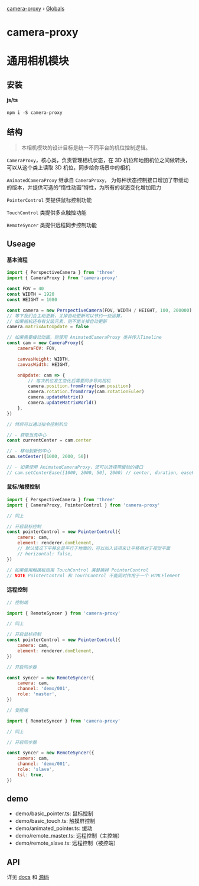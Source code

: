 [camera-proxy](README.md) › [Globals](globals.md)

# camera-proxy

# 通用相机模块

## 安装

#### js/ts

`npm i -S camera-proxy`

## 结构

> 本相机模块的设计目标是统一不同平台的机位控制逻辑。

`CameraProxy`，核心类，负责管理相机状态，在 3D 机位和地图机位之间做转换，
可以从这个类上读取 3D 机位，同步给你场景中的相机

`AnimatedCameraProxy` 继承自 `CameraProxy`，
为每种状态控制接口增加了带缓动的版本，并提供可选的“惰性动画”特性，为所有的状态变化增加阻力

`PointerControl` 类提供鼠标控制功能

`TouchControl` 类提供多点触控功能

`RemoteSyncer` 类提供远程同步控制功能

## Useage

#### 基本流程

```javascript
import { PerspectiveCamera } from 'three'
import { CameraProxy } from 'camera-proxy'

const FOV = 40
const WIDTH = 1920
const HEIGHT = 1080

const camera = new PerspectiveCamera(FOV, WIDTH / HEIGHT, 100, 200000)
// 等下我们会主动更新，关掉自动更新可以节约一些运算，
// 如果相机还有有父级元素，则不能关掉自动更新
camera.matrixAutoUpdate = false

// 如果需要缓动动画，则使用 AnimatedCameraProxy 类并传入Timeline
const cam = new CameraProxy({
	cameraFOV: FOV,

	canvasHeight: WIDTH,
	canvasWidth: HEIGHT,

	onUpdate: cam => {
		// 每次机位发生变化后需要同步导向相机
		camera.position.fromArray(cam.position)
		camera.rotation.fromArray(cam.rotationEuler)
		camera.updateMatrix()
		camera.updateMatrixWorld()
	},
})

// 然后可以通过指令控制机位

// - 获取当先中心
const currentCenter = cam.center

// - 移动到新的中心
cam.setCenter([1000, 2000, 50])

// - 如果使用 AnimatedCameraProxy，还可以选择带缓动的接口
// cam.setCenterEase([1000, 2000, 50], 2000) // center, duration, easeF
```

#### 鼠标/触摸控制

```javascript
import { PerspectiveCamera } from 'three'
import { CameraProxy, PointerControl } from 'camera-proxy'

// 同上

// 开启鼠标控制
const pointerControl = new PointerControl({
	camera: cam,
	element: renderer.domElement,
	// 默认情况下平移总是平行于地面的，可以加入该项来让平移相对于视觉平面
	// horizontal: false,
})

// 如果使用触摸板则用 TouchControl 类替换掉 PointerControl
// NOTE PointerControl 和 TouchControl 不能同时作用于一个 HTMLElement
```

#### 远程控制

```javascript
// 控制端

import { RemoteSyncer } from 'camera-proxy'

// 同上

// 开启鼠标控制
const pointerControl = new PointerControl({
	camera: cam,
	element: renderer.domElement,
})

// 开启同步器

const syncer = new RemoteSyncer({
	camera: cam,
	channel: 'demo/001',
	role: 'master',
})
```

```javascript
// 受控端

import { RemoteSyncer } from 'camera-proxy'

// 同上

// 开启同步器

const syncer = new RemoteSyncer({
	camera: cam,
	channel: 'demo/001',
	role: 'slave',
	tsl: true,
})
```

## demo

- demo/basic_pointer.ts: 鼠标控制
- demo/basic_touch.ts: 触摸屏控制
- demo/animated_pointer.ts: 缓动
- demo/remote_master.ts: 远程控制（主控端）
- demo/remote_slave.ts: 远程控制（被控端）

## API

详见 [docs](./docs/globals.md) 和 [源码](./src)

